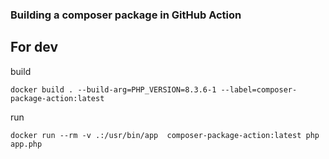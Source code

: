 ### Building a composer package in GitHub Action

## For dev

build
```shell
docker build . --build-arg=PHP_VERSION=8.3.6-1 --label=composer-package-action:latest
```

run
```shell
docker run --rm -v .:/usr/bin/app  composer-package-action:latest php app.php
```
